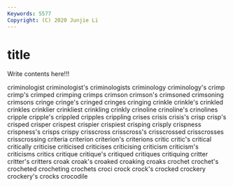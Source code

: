 ```yaml
---
Keywords: 5577
Copyright: (C) 2020 Junjie Li
---
```


# title

Write contents here!!!
 
criminologist 
criminologist's 
criminologists 
criminology 
criminology's 
crimp
crimp's 
crimped 
crimping 
crimps 
crimson 
crimson's 
crimsoned 
crimsoning 
crimsons 
cringe
cringe's 
cringed 
cringes 
cringing 
crinkle 
crinkle's 
crinkled 
crinkles 
crinklier 
crinkliest
crinkling 
crinkly 
crinoline 
crinoline's 
crinolines 
cripple 
cripple's 
crippled 
cripples 
crippling
crises 
crisis 
crisis's 
crisp 
crisp's 
crisped 
crisper 
crispest 
crispier 
crispiest
crisping 
crisply 
crispness 
crispness's 
crisps 
crispy 
crisscross 
crisscross's 
crisscrossed 
crisscrosses
crisscrossing 
criteria 
criterion 
criterion's 
criterions 
critic 
critic's 
critical 
critically 
criticise
criticised 
criticises 
criticising 
criticism 
criticism's 
criticisms 
critics 
critique 
critique's 
critiqued
critiques 
critiquing 
critter 
critter's 
critters 
croak 
croak's 
croaked 
croaking 
croaks
crochet 
crochet's 
crocheted 
crocheting 
crochets 
croci 
crock 
crock's 
crocked 
crockery
crockery's 
crocks 
crocodile 
